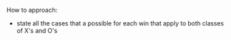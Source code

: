 How to approach:

- state all the cases that a possible for each win that apply to both classes
of X's and O's
